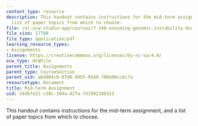 ```yaml
---
content_type: resource
description: This handout contains instructions for the mid-term assignment, and a
  list of paper topics from which to choose.
file: /ol-ocw-studio-app/courses/7-340-avoiding-genomic-instability-dna-replication-the-cell-cycle-and-cancer-fall-2006/34db7e21c58c104ad2fa7d199218b323_midterm.pdf
file_size: 17788
file_type: application/pdf
learning_resource_types:
- Assignments
license: https://creativecommons.org/licenses/by-nc-sa/4.0/
ocw_type: OCWFile
parent_title: Assignments
parent_type: CourseSection
parent_uid: abd804c0-87d8-4955-9540-708e98cc6c7a
resourcetype: Document
title: Mid-term Assignment
uid: 34db7e21-c58c-104a-d2fa-7d199218b323
---
```

This handout contains instructions for the mid-term assignment, and a list of paper topics from which to choose.
